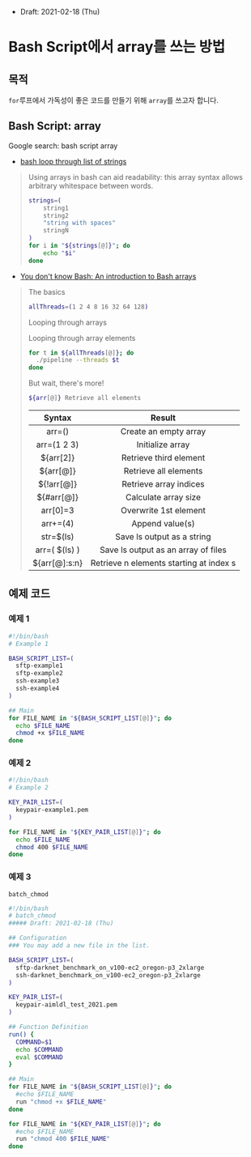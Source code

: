 * Draft: 2021-02-18 (Thu)

# Bash Script에서 array를 쓰는 방법

## 목적

`for`루프에서 가독성이 좋은 코드를 만들기 위해 `array`를 쓰고자 합니다.

## Bash Script: array

Google search: bash script array

* [bash loop through list of strings](https://unix.stackexchange.com/questions/450944/bash-loop-through-list-of-strings)

> Using arrays in bash can aid readability: this array syntax allows arbitrary whitespace between words.
>
> ```bash
> strings=(
>     string1
>     string2
>     "string with spaces"
>     stringN
> )
> for i in "${strings[@]}"; do
>     echo "$i"
> done
> ```

* [You don't know Bash: An introduction to Bash arrays](https://opensource.com/article/18/5/you-dont-know-bash-intro-bash-arrays)

> The basics
>
> ```bash
> allThreads=(1 2 4 8 16 32 64 128)
> ```
>
> Looping through arrays
>
> Looping through array elements
>
> ```bash
> for t in ${allThreads[@]}; do
>   ./pipeline --threads $t
> done
> ```
>
> But wait, there's more!
>
> ```bash
> ${arr[@]}	Retrieve all elements
> ```
>
> |    Syntax     |                 Result                  |
> | :-----------: | :-------------------------------------: |
> |    arr=()     |          Create an empty array          |
> |  arr=(1 2 3)  |            Initialize array             |
> |   ${arr[2]}   |         Retrieve third element          |
> |   ${arr[@]}   |          Retrieve all elements          |
> |  ${!arr[@]}   |         Retrieve array indices          |
> |  ${#arr[@]}   |          Calculate array size           |
> |   arr[0]=3    |          Overwrite 1st element          |
> |   arr+=(4)    |             Append value(s)             |
> |   str=$(ls)   |       Save ls output as a string        |
> | arr=( $(ls) ) |   Save ls output as an array of files   |
> | ${arr[@]:s:n} | Retrieve n elements starting at index s |

## 예제 코드

### 예제 1

```bash
#!/bin/bash
# Example 1

BASH_SCRIPT_LIST=(
  sftp-example1
  sftp-example2
  ssh-example3
  ssh-example4
)

## Main
for FILE_NAME in "${BASH_SCRIPT_LIST[@]}"; do
  echo $FILE_NAME
  chmod +x $FILE_NAME
done 
```

### 예제 2

```bash
#!/bin/bash
# Example 2

KEY_PAIR_LIST=(
  keypair-example1.pem
)

for FILE_NAME in "${KEY_PAIR_LIST[@]}"; do
  echo $FILE_NAME
  chmod 400 $FILE_NAME
done 
```



### 예제 3

`batch_chmod`

```bash
#!/bin/bash
# batch_chmod
##### Draft: 2021-02-18 (Thu)

## Configuration
### You may add a new file in the list.

BASH_SCRIPT_LIST=(
  sftp-darknet_benchmark_on_v100-ec2_oregon-p3_2xlarge
  ssh-darknet_benchmark_on_v100-ec2_oregon-p3_2xlarge
)

KEY_PAIR_LIST=(
  keypair-aimldl_test_2021.pem
)

## Function Definition
run() {
  COMMAND=$1
  echo $COMMAND
  eval $COMMAND
}

## Main
for FILE_NAME in "${BASH_SCRIPT_LIST[@]}"; do
  #echo $FILE_NAME
  run "chmod +x $FILE_NAME"
done 

for FILE_NAME in "${KEY_PAIR_LIST[@]}"; do
  #echo $FILE_NAME
  run "chmod 400 $FILE_NAME"
done 
```

